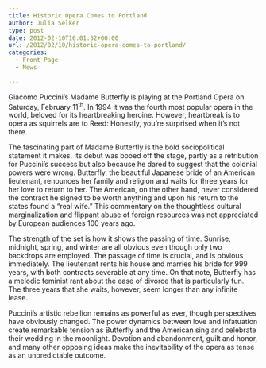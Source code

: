 ```yaml
---
title: Historic Opera Comes to Portland
author: Julia Selker
type: post
date: 2012-02-10T16:01:52+00:00
url: /2012/02/10/historic-opera-comes-to-portland/
categories:
  - Front Page
  - News

---
```

Giacomo Puccini’s Madame Butterfly is playing at the Portland Opera on Saturday, February 11<sup>th</sup>. In 1994 it was the fourth most popular opera in the world, beloved for its heartbreaking heroine. However, heartbreak is to opera as squirrels are to Reed: Honestly, you’re surprised when it’s not there.

The fascinating part of Madame Butterfly is the bold sociopolitical statement it makes. Its debut was booed off the stage, partly as a retribution for Puccini’s success but also because he dared to suggest that the colonial powers were wrong. Butterfly, the beautiful Japanese bride of an American lieutenant, renounces her family and religion and waits for three years for her love to return to her. The American, on the other hand, never considered the contract he signed to be worth anything and upon his return to the states found a “real wife.” This commentary on the thoughtless cultural marginalization and flippant abuse of foreign resources was not appreciated by European audiences 100 years ago.

The strength of the set is how it shows the passing of time. Sunrise, midnight, spring, and winter are all obvious even though only two backdrops are employed. The passage of time is crucial, and is obvious immediately. The lieutenant rents his house and marries his bride for 999 years, with both contracts severable at any time. On that note, Butterfly has a melodic feminist rant about the ease of divorce that is particularly fun. The three years that she waits, however, seem longer than any infinite lease.

Puccini’s artistic rebellion remains as powerful as ever, though perspectives have obviously changed. The power dynamics between love and infatuation create remarkable tension as Butterfly and the American sing and celebrate their wedding in the moonlight. Devotion and abandonment, guilt and honor, and many other opposing ideas make the inevitability of the opera as tense as an unpredictable outcome.